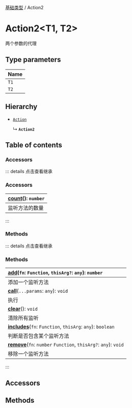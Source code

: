 [基础类型](../groups/基础类型.基础类型.md) / Action2

# Action2<T1, T2\> <Badge type="tip" text="Class" /> <Score text="Action2<T1, T2\>" />

两个参数的代理

## Type parameters

| Name |
| :------ |
| `T1` |
| `T2` |

## Hierarchy

- [`Action`](mw.Action.md)

  ↳ **`Action2`**

## Table of contents

### Accessors <Score text="Accessors" /> 


::: details 点击查看继承
### Accessors <Score text="Accessors" /> 
| **[count](mw.Action.md#count)**(): `number`   |
| :-----|
| 监听方法的数量|
:::


### Methods <Score text="Methods" /> 


::: details 点击查看继承
### Methods <Score text="Methods" /> 
| **[add](mw.Action.md#add)**(`fn`: `Function`, `thisArg?`: `any`): `number`   |
| :-----|
| 添加一个监听方法|
| **[call](mw.Action.md#call)**(`...params`: `any`): `void`   |
| 执行|
| **[clear](mw.Action.md#clear)**(): `void`   |
| 清除所有监听|
| **[includes](mw.Action.md#includes)**(`fn`: `Function`, `thisArg`: `any`): `boolean`   |
| 判断是否包含某个监听方法|
| **[remove](mw.Action.md#remove)**(`fn`: `number`  `Function`, `thisArg?`: `any`): `void`   |
| 移除一个监听方法|
:::


## Accessors

## Methods